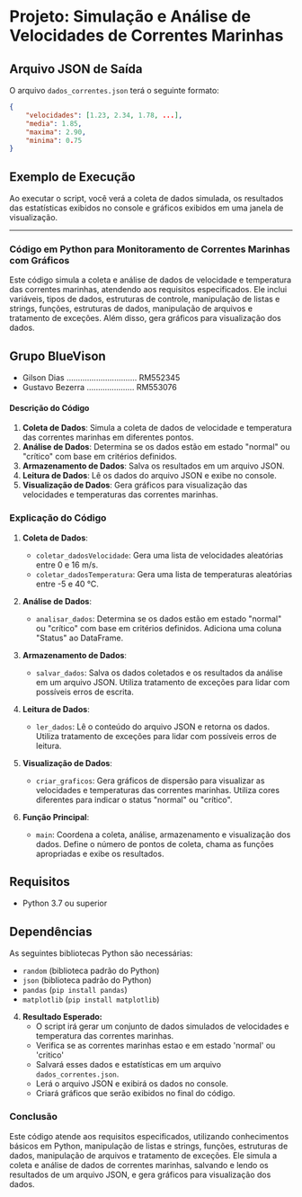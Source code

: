 # Projeto: Simulação e Análise de Velocidades de Correntes Marinhas





## Arquivo JSON de Saída

O arquivo `dados_correntes.json` terá o seguinte formato:
```json
{
    "velocidades": [1.23, 2.34, 1.78, ...],
    "media": 1.85,
    "maxima": 2.90,
    "minima": 0.75
}
```

## Exemplo de Execução

Ao executar o script, você verá a coleta de dados simulada, os resultados das estatísticas exibidos no console e gráficos exibidos em uma janela de visualização.

---------------

### Código em Python para Monitoramento de Correntes Marinhas com Gráficos

Este código simula a coleta e análise de dados de velocidade e temperatura das correntes marinhas, atendendo aos requisitos especificados. Ele inclui variáveis, tipos de dados, estruturas de controle, manipulação de listas e strings, funções, estruturas de dados, manipulação de arquivos e tratamento de exceções. Além disso, gera gráficos para visualização dos dados.

## Grupo BlueVison
- Gilson Dias ............................... RM552345 
- Gustavo Bezerra ..................... RM553076 

#### Descrição do Código

1. **Coleta de Dados**: Simula a coleta de dados de velocidade e temperatura das correntes marinhas em diferentes pontos.
2. **Análise de Dados**: Determina se os dados estão em estado "normal" ou "crítico" com base em critérios definidos.
3. **Armazenamento de Dados**: Salva os resultados em um arquivo JSON.
4. **Leitura de Dados**: Lê os dados do arquivo JSON e exibe no console.
5. **Visualização de Dados**: Gera gráficos para visualização das velocidades e temperaturas das correntes marinhas.

### Explicação do Código

1. **Coleta de Dados**:
   - `coletar_dadosVelocidade`: Gera uma lista de velocidades aleatórias entre 0 e 16 m/s.
   - `coletar_dadosTemperatura`: Gera uma lista de temperaturas aleatórias entre -5 e 40 °C.

2. **Análise de Dados**:
   - `analisar_dados`: Determina se os dados estão em estado "normal" ou "crítico" com base em critérios definidos. Adiciona uma coluna "Status" ao DataFrame.

3. **Armazenamento de Dados**:
   - `salvar_dados`: Salva os dados coletados e os resultados da análise em um arquivo JSON. Utiliza tratamento de exceções para lidar com possíveis erros de escrita.

4. **Leitura de Dados**:
   - `ler_dados`: Lê o conteúdo do arquivo JSON e retorna os dados. Utiliza tratamento de exceções para lidar com possíveis erros de leitura.

5. **Visualização de Dados**:
   - `criar_graficos`: Gera gráficos de dispersão para visualizar as velocidades e temperaturas das correntes marinhas. Utiliza cores diferentes para indicar o status "normal" ou "crítico".

6. **Função Principal**:
   - `main`: Coordena a coleta, análise, armazenamento e visualização dos dados. Define o número de pontos de coleta, chama as funções apropriadas e exibe os resultados.


## Requisitos

- Python 3.7 ou superior

## Dependências

As seguintes bibliotecas Python são necessárias:

- `random` (biblioteca padrão do Python)
- `json` (biblioteca padrão do Python)
- `pandas` (`pip install pandas`)
- `matplotlib` (`pip install matplotlib`)

4. **Resultado Esperado:**
   - O script irá gerar um conjunto de dados simulados de velocidades e temperatura das correntes marinhas.
   - Verifica se as correntes marinhas estao e em estado 'normal' ou 'critico'
   - Salvará esses dados e estatísticas em um arquivo `dados_correntes.json`.
   - Lerá o arquivo JSON e exibirá os dados no console.
   - Criará gráficos que serão exibidos no final do código.


### Conclusão

Este código atende aos requisitos especificados, utilizando conhecimentos básicos em Python, manipulação de listas e strings, funções, estruturas de dados, manipulação de arquivos e tratamento de exceções. Ele simula a coleta e análise de dados de correntes marinhas, salvando e lendo os resultados de um arquivo JSON, e gera gráficos para visualização dos dados.